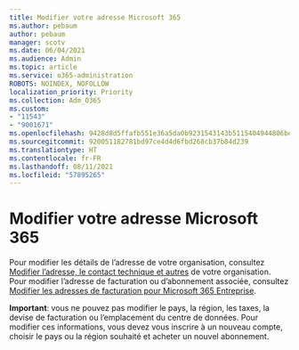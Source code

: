 ```yaml
---
title: Modifier votre adresse Microsoft 365
ms.author: pebaum
author: pebaum
manager: scotv
ms.date: 06/04/2021
ms.audience: Admin
ms.topic: article
ms.service: o365-administration
ROBOTS: NOINDEX, NOFOLLOW
localization_priority: Priority
ms.collection: Adm_O365
ms.custom:
- "11543"
- "9001671"
ms.openlocfilehash: 9428d8d5ffafb551e36a5da0b9231543143b5115404944806bed3e985aac8679
ms.sourcegitcommit: 920051182781bd97ce4d4d6fbd268cb37b84d239
ms.translationtype: HT
ms.contentlocale: fr-FR
ms.lasthandoff: 08/11/2021
ms.locfileid: "57895265"
---
```

# <a name="change-your-microsoft-365-address"></a>Modifier votre adresse Microsoft 365

Pour modifier les détails de l’adresse de votre organisation, consultez [Modifier l’adresse, le contact technique et autres](https://docs.microsoft.com/microsoft-365/admin/manage/change-address-contact-and-more) de votre organisation. Pour modifier l’adresse de facturation ou d’abonnement associée, consultez [Modifier les adresses de facturation pour Microsoft 365 Entreprise](https://docs.microsoft.com/microsoft-365/commerce/billing-and-payments/change-your-billing-addresses). 

**Important**: vous ne pouvez pas modifier le pays, la région, les taxes, la devise de facturation ou l’emplacement du centre de données. Pour modifier ces informations, vous devez vous inscrire à un nouveau compte, choisir le pays ou la région souhaité et acheter un nouvel abonnement. 